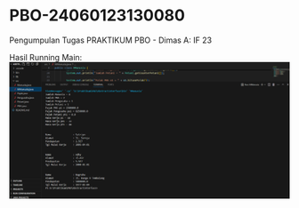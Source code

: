 # PBO-24060123130080
Pengumpulan Tugas PRAKTIKUM PBO - Dimas A: IF 23

Hasil Running Main:
![image](https://github.com/Hunterized/PBO-24060123130080/blob/9560099becc17d84d957dcb539bb3e7161f5be25/Pertemuan5_Dimas%20A%20Albanna%20Zain_24060123130080/Hasil%20Running%20MManusia.png)
